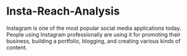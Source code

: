 # Insta-Reach-Analysis
Instagram is one of the most popular social media applications today. People using Instagram professionally are using it for promoting their business, building a portfolio, blogging, and creating various kinds of content. 
